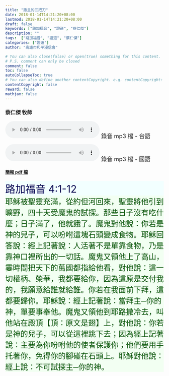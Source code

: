```yaml
---
title: "撒旦的三把刀"
date: 2018-01-14T14:21:20+08:00
lastmod: 2018-01-14T14:21:20+08:00
draft: false
keywords: ["路加福音", "證道", "蔡仁傑"]
description: ""
tags:  ["路加福音", "證道", "蔡仁傑"]
categories: ["證道"]
author: "高雄市和平浸信會"

# You can also close(false) or open(true) something for this content.
# P.S. comment can only be closed
comment: false
toc: false
autoCollapseToc: true
# You can also define another contentCopyright. e.g. contentCopyright: "This is another copyright."
contentCopyright: false
reward: false
mathjax: false
---
```


### 蔡仁傑 牧師

<audio controls src="https://hbc.nctu.me/mp3-s/s20180114t.mp3"></audio><font size="4"> 錄音 mp3 檔 - 台語</font>

<audio controls src="https://hbc.nctu.me/mp3-s/s20180114c.mp3"></audio><font size="4"> 錄音 mp3 檔 - 國語</font>

#### [簡報 pdf 檔](/pdf-s/s20180114.pdf "撒旦的三把刀")

<div style="background-color:#F2FFFF"><font size="6", color="#000050">
路加福音 4:1-12
</font>
</div>

<div style="background-color:#F2FFF2"><font size="5", color="005000">
耶穌被聖靈充滿，從約但河回來，聖靈將他引到曠野，四十天受魔鬼的試探。那些日子沒有吃什麼；日子滿了，他就餓了。魔鬼對他說：你若是神的兒子，可以吩咐這塊石頭變成食物。耶穌回答說：經上記著說：人活著不是單靠食物，乃是靠神口裡所出的一切話。魔鬼又領他上了高山，霎時間把天下的萬國都指給他看，對他說：這一切權柄、榮華，我都要給你，因為這原是交付我的，我願意給誰就給誰。你若在我面前下拜，這都要歸你。耶穌說：經上記著說：當拜主─你的神，單要事奉他。魔鬼又領他到耶路撒冷去，叫他站在殿頂【頂：原文是翅】上，對他說：你若是神的兒子，可以從這裡跳下去；因為經上記著說：主要為你吩咐他的使者保護你；他們要用手托著你，免得你的腳碰在石頭上。耶穌對他說：經上說：不可試探主─你的神。
</font>
</div>